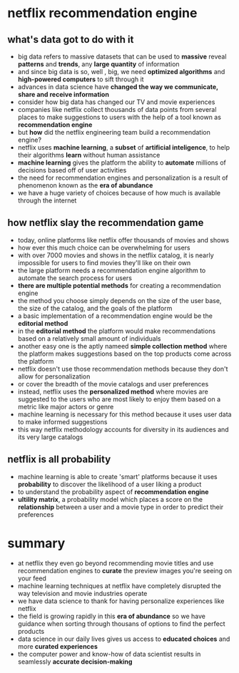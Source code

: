 # netflix recommendation engine
## what's data got to do with it
- big data refers to massive datasets that can be used to __massive__ reveal __patterns__ and __trends__, any __large quantity__ of information
- and since big data is so, well , big, we need __optimized algorithms__ and __high-powered computers__ to sift through it
- advances in data science have __changed the way we communicate, share and receive information__
- consider how big data has changed our TV and movie experiences
- companies like netflix collect thousands of data points from several places to make suggestions to users with the help of a tool known as __recommendation engine__
- but __how__ did the netflix engineering team build a recommendation engine?
- netflix uses __machine learning__, a __subset__ of __artificial inteligence__, to help their algorithms __learn__ without human assistance
- __machine learning__ gives the platform the ability to __automate__ millions of decisions based off of user activities
- the need for recommendation engines and personalization is a result of phenomenon known as  the __era of abundance__
- we have a huge variety of choices because of how much is available through the internet

## how netflix slay the recommendation game
- today, online platforms like netflix offer thousands of movies and shows
- how ever this much choice can be overwhelming for users
- with over 7000 movies and shows in the netflix catalog, it is nearly impossible for users to find movies they'll like on their own
- the large platform needs a recommendation engine algorithm to automate the search process for users
- __there are multiple potential methods__ for creating a recommendation engine
- the method you choose simply depends on the size of the user base, the size of the catalog, and the goals of the platform
- a basic implementation of a recommendation engine would be the __editorial method__
- in the __editorial method__ the platform would make recommendations based on a relatively small amount of individuals
- another easy one is the aptly nameed __simple collection method__ where the platform makes suggestions based on the top products come across the platform
- netflix doesn't use those recommendation methods because they don't allow for personalization
- or cover the breadth of the movie catalogs and user preferences
- instead, netflix uses the __personalized method__ where movies are suggested to the users who are most likely to enjoy them based on a metric like major actors or genre
- machine learning is necessary for this method because it uses user data to make informed suggestions
- this way netflix methodology accounts for diversity in its audiences and its very large catalogs

## netflix is all probability
- machine learning is able to create 'smart' platforms because it uses __probability__ to discover the likelihood of a user liking a product
- to understand the probability aspect of __recommendation engine__
- __ultility matrix__, a probability model which places a score on the __relationship__ between a user and a movie type in order to predict their preferences

# summary
- at netflix they even go beyond recommending movie titles and use recommendation engines to __curate__ the preview images you're seeing on your feed
- machine learning techniques at netflix have completely disrupted the way television and movie industries operate
- we have data science to thank for having personalize experiences like netflix
- the field is growing rapidly in this __era of abundance__ so we have guidance when sorting through thousans of options to find the perfect products
- data science in our daily lives gives us access to __educated choices__ and more __curated experiences__
- the computer power and know-how of data scientist results in seamlessly __accurate decision-making__

